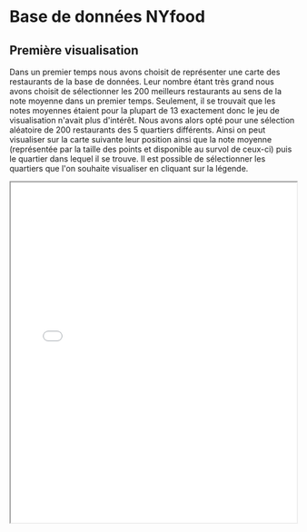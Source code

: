 # Base de données NYfood

## Première visualisation
Dans un premier temps nous avons choisit de représenter une carte des restaurants de la base de données. Leur nombre étant très grand nous avons choisit de sélectionner les 200 meilleurs restaurants au sens de la note moyenne dans un premier temps. Seulement, il se trouvait que les notes moyennes étaient pour la plupart de 13 exactement donc le jeu de visualisation n'avait plus d'intérêt. Nous avons alors opté pour une sélection aléatoire de 200 restaurants des 5 quartiers différents. Ainsi on peut visualiser sur la carte suivante leur position ainsi que la note moyenne (représentée par la taille des points et disponible au survol de ceux-ci) puis le quartier dans lequel il se trouve. Il est possible de sélectionner les quartiers que l'on souhaite visualiser en cliquant sur la légende.
<iframe src="NYfood_map.html" class="is-fullwidth" height="600px" width="100%" title="Graphe social du top 20 des auteurs"></iframe>

